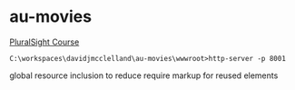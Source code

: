 # au-movies

[PluralSight Course](https://app.pluralsight.com/library/courses/building-applications-aurelia/table-of-contents)

`C:\workspaces\davidjmcclelland\au-movies\wwwroot>http-server -p 8001`

global resource inclusion to reduce require markup for reused elements



